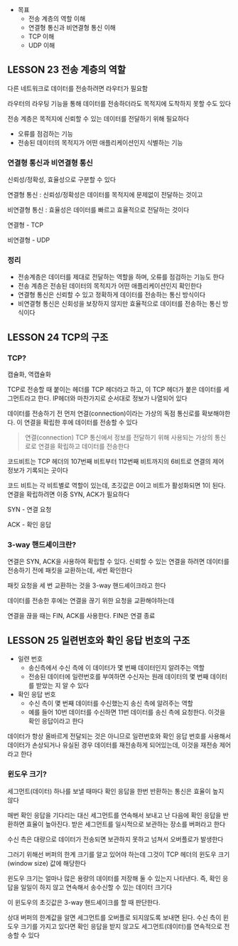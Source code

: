 - 목표
    - 전송 계층의 역할 이해
    - 연결형 통신과 비연결형 통신 이해
    - TCP 이해
    - UDP 이해

## LESSON 23 전송 계층의 역할

다른 네트워크로 데이터를 전송하려면 라우터가 필요함

라우터의 라우팅 기능을 통해 데이터를 전송하더라도 목적지에 도착하지 못할 수도 있다

전송 계층은 목적지에 신뢰할 수 있는 데이터를 전달하기 위해 필요하다

- 오류를 점검하는 기능
- 전송된 데이터의 목적지가 어떤 애플리케이션인지 식별하는 기능

### 연결형 통신과 비연결형 통신

신뢰성/정확성, 효율성으로 구분할 수 있다

연결형 통신 : 신뢰성/정확성은 데이터를 목적지에 문제없이 전달하는 것이고

비연결형 통신 : 효율성은 데이터를 빠르고 효율적으로 전달하는 것이다

연결형 -  TCP

비연결형 - UDP

### 정리

- 전송계층은 데이터를 제대로 전달하는 역할을 하며, 오류를 점검하는 기능도 한다
- 전송 계층은 전송된 데이터의 목적지가 어떤 애플리케이션인지 확인한다
- 연결형 통신은 신뢰할 수 있고 정확하게 데이터를 전송하는 통신 방식이다
- 비연결형 통신은 신회성을 보장하지 않지만 효율적으로 데이터를 전송하는 통신 방식이다


## LESSON 24 TCP의 구조

### TCP?

캡슐화, 역캡슐화

TCP로 전송할 때 붙이는 헤더를 TCP 헤더라고 하고, 이 TCP 헤더가 붙은 데이터를 세그먼트라고 한다. IP헤더와 마찬가지로 순서대로 정보가 나열되어 있다

데이터를 전송하기 전 먼저 연결(connection)이라는 가상의 독점 통신로를 확보해야한다. 이 연결을 확립한 후에 데이터를 전송할 수 있다

> 연결(connection)
TCP 통신에서 정보를 전달하기 위해 사용되는 가상의 통신로로 연결을 확립하고 데이터를 전송한다
> 

코드비트는 TCP 헤더의 107번째 비트부터 112번째 비트까지의 6비트로 연결의 제어 정보가 기록되는 곳이다

코드 비트는 각 비트별로 역할이 있는데, 초깃값은 0이고 비트가 활성화되면 1이 된다. 연결을 확립하려면 이중 SYN, ACK가 필요하다

SYN - 연결 요청

ACK - 확인 응답

### 3-way 핸드셰이크란?

연결은 SYN, ACK을 사용하여 확립할 수 있다. 신뢰할 수 있는 연결을 하려면 데이터를 전송하기 전에 패킷을 교환하는데, 세번 확인한다

패킷 요청을 세 번 교환하는 것을 3-way 핸드셰이크라고 한다

데이터를 전송한 후에는 연결을 끊기 위한 요청을 교환해야하는데

연결을 끊을 때는 FIN, ACK를 사용한다. FIN은 연결 종료

## LESSON 25 일련번호와 확인 응답 번호의 구조
- 일련 번호
    - 송신측에서 수신 측에 이 데이터가 몇 번째 데이터인지 알려주는 역할
    - 전송된 데이터에 일련번호를 부여하면 수신자는 원래 데이터의 몇 번째 데이터를 받았는 지 알 수 있다
- 확인 응답 번호
    - 수신 측이 몇 번째 데이터를 수신했는지 송신 측에 알려주는 역할
    - 예를 들어 10번 데이터를 수신하면 11번 데이터를 송신 측에 요청한다. 이것을 확인 응답이라고 한다

데이터가 항상 올바르게 전달되는 것은 아니므로 일련번호와 확인 응답 번호를 사용해서 데이터가 손상되거나 유실된 경우 데이터를 재전송하게 되어있는데, 이것을 재전송 제어라고 한다

### 윈도우 크기?

세그먼트(데이터) 하나를 보낼 때마다 확인 응답을 한번 반환하는 통신은 효율이 높지 않다

매번 확인 응답을 기다리는 대신 세그먼트를 연속해서 보내고 난 다음에 확인 응답을 반환하면 효율이 높아진다. 받은 세그먼트를 일시적으로 보관하는 장소를 버퍼라고 한다

수신 측은 대량으로 데이터가 전송되면 보관하지 못하고 넘쳐서 오버플로가 발생한다

그러기 위해선 버퍼의 한계 크기를 알고 있어야 하는데 그것이 TCP 헤더의 윈도우 크기 (window size) 값에 해당한다

윈도우 크기는 얼마나 많은 용량의 데이터를 저장해 둘 수 있는지 나타낸다. 즉, 확인 응답을 일일이 하지 않고 연속해서 송수신할 수 있는 데이터 크기다

이 윈도우의 초깃값은 3-way 핸드셰이크를 할 때 판단한다.

상대 버퍼의 한계값을 알면 세그먼트를 오버플로 되지않도록 보내면 된다. 수신 측이 윈도우 크기를 가지고 있다면 확인 응답을 받지 않고도 세그먼트(데이터)를 연속적으로 전송할 수 있다